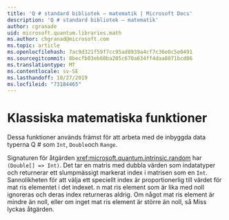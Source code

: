 ```yaml
---
title: 'Q # standard bibliotek – matematik | Microsoft Docs'
description: 'Q # standard bibliotek – matematik'
author: cgranade
uid: microsoft.quantum.libraries.math
ms.author: chgranad@microsoft.com
ms.topic: article
ms.openlocfilehash: 7ac9d321f59f7cc95ad8939a4cf7c36e0c5e0491
ms.sourcegitcommit: 8becfb03eb60ba205c670a634ff4daa8071bcd06
ms.translationtype: MT
ms.contentlocale: sv-SE
ms.lasthandoff: 10/27/2019
ms.locfileid: "73184465"
---
```

# <a name="classical-mathematical-functions"></a>Klassiska matematiska funktioner #

Dessa funktioner används främst för att arbeta med de inbyggda data typerna Q # som `Int`, `Double`och `Range`.

Signaturen för åtgärden <xref:microsoft.quantum.intrinsic.random> har `(Double[] => Int)`.
Det tar en matris med dubbla värden som indatatyper och returnerar ett slumpmässigt markerat index i matrisen som en `Int`.
Sannolikheten för att välja ett speciellt index är proportionerlig till värdet för mat ris elementet i det indexet. n mat ris element som är lika med noll ignoreras och deras index returneras aldrig.
Om något mat ris element är mindre än noll, eller om inget mat ris element är större än noll, så Miss lyckas åtgärden.